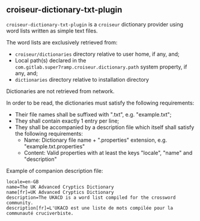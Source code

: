 <!--
SPDX-FileCopyrightText: 2023 Antoine Belvire
SPDX-License-Identifier: GPL-3.0-or-later
-->

## croiseur-dictionary-txt-plugin

`croiseur-dictionary-txt-plugin` is a `croiseur` dictionary provider using word lists written
as simple text files.

The word lists are exclusively retrieved from:

- `croiseur/dictionaries` directory relative to user home, if any, and;
- Local path(s) declared in the `com.gitlab.super7ramp.croiseur.dictionary.path` system property,
  if any, and;
- `dictionaries` directory relative to installation directory

Dictionaries are not retrieved from network.

In order to be read, the dictionaries must satisfy the following requirements:

* Their file names shall be suffixed with ".txt", e.g. "example.txt";
* They shall contain exactly 1 entry per line;
* They shall be accompanied by a description file which itself shall satisfy the following
  requirements:
  * Name: Dictionary file name + ".properties" extension, e.g. "example.txt.properties"
  * Content: Valid properties with at least the keys "locale", "name" and "description"

Example of companion description file:

```
locale=en-GB
name=The UK Advanced Cryptics Dictionary
name[fr]=UK Advanced Cryptics Dictionary
description=The UKACD is a word list compiled for the crossword community.
description[fr]=L'UKACD est une liste de mots compilée pour la communauté cruciverbiste.
```